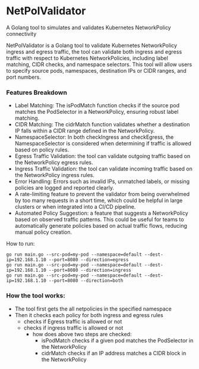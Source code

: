 # NetPolValidator
A Golang tool to simulates and validates Kubernetes NetworkPolicy connectivity

NetPolValidator is a Golang tool to validate Kubernetes NetworkPolicy ingress and egress traffic, the tool can validate both ingress and egress traffic with respect to Kubernetes NetworkPolicies, including label matching, CIDR checks, and namespace selectors. This tool will allow users to specify source pods, namespaces, destination IPs or CIDR ranges, and port numbers.

### Features Breakdown
- Label Matching: The isPodMatch function checks if the source pod matches the PodSelector in a NetworkPolicy, ensuring robust label matching.
- CIDR Matching: The cidrMatch function validates whether a destination IP falls within a CIDR range defined in the NetworkPolicy.
- NamespaceSelector: In both checkIngress and checkEgress, the NamespaceSelector is considered when determining if traffic is allowed based on policy rules.
- Egress Traffic Validation: the tool can validate outgoing traffic based on the NetworkPolicy egress rules.
- Ingress Traffic Validation: the tool can validate incoming traffic based on the NetworkPolicy ingress rules.
- Error Handling: Errors such as invalid IPs, unmatched labels, or missing policies are logged and reported clearly.
- A rate-limiting feature to prevent the validator from being overwhelmed by too many requests in a short time, which could be helpful in large clusters or when integrated into a CI/CD pipeline.
- Automated Policy Suggestion: a feature that suggests a NetworkPolicy based on observed traffic patterns. This could be useful for teams to automatically generate policies based on actual traffic flows, reducing manual policy creation.


How to run:
``` 
go run main.go --src-pod=my-pod --namespace=default --dest-ip=192.168.1.10 --port=8080 --direction=egress
go run main.go --src-pod=my-pod --namespace=default --dest-ip=192.168.1.10 --port=8080 --direction=ingress
go run main.go --src-pod=my-pod --namespace=default --dest-ip=192.168.1.10 --port=8080 --direction=both

```

### How the tool works:
- The tool first gets the all netpolicies in the specified namespace
- Then it checks each policy for both ingress and egress rules
    - checks if Egress traffic is allowed or not
    - checks if ingress traffic is allowed or not
        - how does above two steps are checked:
            - isPodMatch checks if a given pod matches the PodSelector in the NetworkPolicy
            - cidrMatch checks if an IP address matches a CIDR block in the NetworkPolicy

